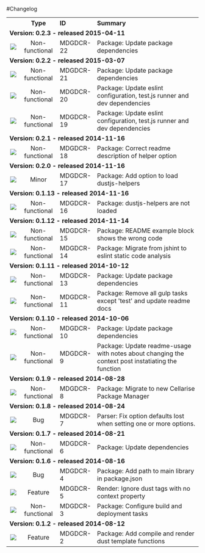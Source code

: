 #Changelog

<table style="width:100%;border-spacing:0px;border-collapse:collapse;margin:0px;padding:0px;border-width:0px;">
  <tr>
    <th style="width:20px;text-align:center;"></th>
    <th style="width:80px;text-align:center;">Type</th>
    <th style="width:80px;text-align:left;">ID</th>
    <th style="text-align:left;">Summary</th>
  </tr>
    
<tr>
        <td colspan=4><strong>Version: 0.2.3 - released 2015-04-11</strong></td>
      </tr>
        
<tr>
            <td style="width:20px;text-align:center;"><img src='https://jira.cellarise.com:80/secure/viewavatar?size=xsmall&amp;avatarId=10419&amp;avatarType=issuetype'/></td>
            <td style="width:80px;text-align:center;">Non-functional</td>
            <td style="width:80px;text-align:left;">MDGDCR-22</td>
            <td>Package: Update package dependencies</td>
          </tr>
        
    
<tr>
        <td colspan=4><strong>Version: 0.2.2 - released 2015-03-07</strong></td>
      </tr>
        
<tr>
            <td style="width:20px;text-align:center;"><img src='https://jira.cellarise.com:80/secure/viewavatar?size=xsmall&amp;avatarId=10419&amp;avatarType=issuetype'/></td>
            <td style="width:80px;text-align:center;">Non-functional</td>
            <td style="width:80px;text-align:left;">MDGDCR-21</td>
            <td>Package: Update package dependencies</td>
          </tr>
        
<tr>
            <td style="width:20px;text-align:center;"><img src='https://jira.cellarise.com:80/secure/viewavatar?size=xsmall&amp;avatarId=10419&amp;avatarType=issuetype'/></td>
            <td style="width:80px;text-align:center;">Non-functional</td>
            <td style="width:80px;text-align:left;">MDGDCR-20</td>
            <td>Package: Update eslint configuration, test.js runner and dev dependencies</td>
          </tr>
        
<tr>
            <td style="width:20px;text-align:center;"><img src='https://jira.cellarise.com:80/secure/viewavatar?size=xsmall&amp;avatarId=10419&amp;avatarType=issuetype'/></td>
            <td style="width:80px;text-align:center;">Non-functional</td>
            <td style="width:80px;text-align:left;">MDGDCR-19</td>
            <td>Package: Update eslint configuration, test.js runner and dev dependencies</td>
          </tr>
        
    
<tr>
        <td colspan=4><strong>Version: 0.2.1 - released 2014-11-16</strong></td>
      </tr>
        
<tr>
            <td style="width:20px;text-align:center;"><img src='https://jira.cellarise.com:80/secure/viewavatar?size=xsmall&amp;avatarId=10419&amp;avatarType=issuetype'/></td>
            <td style="width:80px;text-align:center;">Non-functional</td>
            <td style="width:80px;text-align:left;">MDGDCR-18</td>
            <td>Package: Correct readme description of helper option</td>
          </tr>
        
    
<tr>
        <td colspan=4><strong>Version: 0.2.0 - released 2014-11-16</strong></td>
      </tr>
        
<tr>
            <td style="width:20px;text-align:center;"><img src='https://jira.cellarise.com:80/secure/viewavatar?size=xsmall&amp;avatarId=10412&amp;avatarType=issuetype'/></td>
            <td style="width:80px;text-align:center;">Minor</td>
            <td style="width:80px;text-align:left;">MDGDCR-17</td>
            <td>Package: Add option to load dustjs-helpers</td>
          </tr>
        
    
<tr>
        <td colspan=4><strong>Version: 0.1.13 - released 2014-11-16</strong></td>
      </tr>
        
<tr>
            <td style="width:20px;text-align:center;"><img src='https://jira.cellarise.com:80/secure/viewavatar?size=xsmall&amp;avatarId=10419&amp;avatarType=issuetype'/></td>
            <td style="width:80px;text-align:center;">Non-functional</td>
            <td style="width:80px;text-align:left;">MDGDCR-16</td>
            <td>Package: dustjs-helpers are not loaded</td>
          </tr>
        
    
<tr>
        <td colspan=4><strong>Version: 0.1.12 - released 2014-11-14</strong></td>
      </tr>
        
<tr>
            <td style="width:20px;text-align:center;"><img src='https://jira.cellarise.com:80/secure/viewavatar?size=xsmall&amp;avatarId=10419&amp;avatarType=issuetype'/></td>
            <td style="width:80px;text-align:center;">Non-functional</td>
            <td style="width:80px;text-align:left;">MDGDCR-15</td>
            <td>Package: README example block shows the wrong code </td>
          </tr>
        
<tr>
            <td style="width:20px;text-align:center;"><img src='https://jira.cellarise.com:80/secure/viewavatar?size=xsmall&amp;avatarId=10419&amp;avatarType=issuetype'/></td>
            <td style="width:80px;text-align:center;">Non-functional</td>
            <td style="width:80px;text-align:left;">MDGDCR-14</td>
            <td>Package: Migrate from jshint to eslint static code analysis</td>
          </tr>
        
    
<tr>
        <td colspan=4><strong>Version: 0.1.11 - released 2014-10-12</strong></td>
      </tr>
        
<tr>
            <td style="width:20px;text-align:center;"><img src='https://jira.cellarise.com:80/secure/viewavatar?size=xsmall&amp;avatarId=10419&amp;avatarType=issuetype'/></td>
            <td style="width:80px;text-align:center;">Non-functional</td>
            <td style="width:80px;text-align:left;">MDGDCR-13</td>
            <td>Package: Update package dependencies</td>
          </tr>
        
<tr>
            <td style="width:20px;text-align:center;"><img src='https://jira.cellarise.com:80/secure/viewavatar?size=xsmall&amp;avatarId=10419&amp;avatarType=issuetype'/></td>
            <td style="width:80px;text-align:center;">Non-functional</td>
            <td style="width:80px;text-align:left;">MDGDCR-11</td>
            <td>Package: Remove all gulp tasks except &#39;test&#39; and update readme docs</td>
          </tr>
        
    
<tr>
        <td colspan=4><strong>Version: 0.1.10 - released 2014-10-06</strong></td>
      </tr>
        
<tr>
            <td style="width:20px;text-align:center;"><img src='https://jira.cellarise.com:80/secure/viewavatar?size=xsmall&amp;avatarId=10419&amp;avatarType=issuetype'/></td>
            <td style="width:80px;text-align:center;">Non-functional</td>
            <td style="width:80px;text-align:left;">MDGDCR-10</td>
            <td>Package: Update package dependencies</td>
          </tr>
        
<tr>
            <td style="width:20px;text-align:center;"><img src='https://jira.cellarise.com:80/secure/viewavatar?size=xsmall&amp;avatarId=10419&amp;avatarType=issuetype'/></td>
            <td style="width:80px;text-align:center;">Non-functional</td>
            <td style="width:80px;text-align:left;">MDGDCR-9</td>
            <td>Package: Update readme-usage with notes about changing the context post instatiating the function </td>
          </tr>
        
    
<tr>
        <td colspan=4><strong>Version: 0.1.9 - released 2014-08-28</strong></td>
      </tr>
        
<tr>
            <td style="width:20px;text-align:center;"><img src='https://jira.cellarise.com:80/secure/viewavatar?size=xsmall&amp;avatarId=10419&amp;avatarType=issuetype'/></td>
            <td style="width:80px;text-align:center;">Non-functional</td>
            <td style="width:80px;text-align:left;">MDGDCR-8</td>
            <td>Package: Migrate to new Cellarise Package Manager</td>
          </tr>
        
    
<tr>
        <td colspan=4><strong>Version: 0.1.8 - released 2014-08-24</strong></td>
      </tr>
        
<tr>
            <td style="width:20px;text-align:center;"><img src='https://jira.cellarise.com:80/secure/viewavatar?size=xsmall&amp;avatarId=10403&amp;avatarType=issuetype'/></td>
            <td style="width:80px;text-align:center;">Bug</td>
            <td style="width:80px;text-align:left;">MDGDCR-7</td>
            <td>Parser: Fix option defaults lost when setting one or more options.</td>
          </tr>
        
    
<tr>
        <td colspan=4><strong>Version: 0.1.7 - released 2014-08-21</strong></td>
      </tr>
        
<tr>
            <td style="width:20px;text-align:center;"><img src='https://jira.cellarise.com:80/secure/viewavatar?size=xsmall&amp;avatarId=10419&amp;avatarType=issuetype'/></td>
            <td style="width:80px;text-align:center;">Non-functional</td>
            <td style="width:80px;text-align:left;">MDGDCR-6</td>
            <td>Package: Update dependencies</td>
          </tr>
        
    
<tr>
        <td colspan=4><strong>Version: 0.1.6 - released 2014-08-16</strong></td>
      </tr>
        
<tr>
            <td style="width:20px;text-align:center;"><img src='https://jira.cellarise.com:80/secure/viewavatar?size=xsmall&amp;avatarId=10403&amp;avatarType=issuetype'/></td>
            <td style="width:80px;text-align:center;">Bug</td>
            <td style="width:80px;text-align:left;">MDGDCR-4</td>
            <td>Package: Add path to main library in package.json</td>
          </tr>
        
<tr>
            <td style="width:20px;text-align:center;"><img src='https://jira.cellarise.com:80/secure/viewavatar?size=xsmall&amp;avatarId=10411&amp;avatarType=issuetype'/></td>
            <td style="width:80px;text-align:center;">Feature</td>
            <td style="width:80px;text-align:left;">MDGDCR-5</td>
            <td>Render: Ignore dust tags with no context property</td>
          </tr>
        
<tr>
            <td style="width:20px;text-align:center;"><img src='https://jira.cellarise.com:80/secure/viewavatar?size=xsmall&amp;avatarId=10419&amp;avatarType=issuetype'/></td>
            <td style="width:80px;text-align:center;">Non-functional</td>
            <td style="width:80px;text-align:left;">MDGDCR-3</td>
            <td>Package: Configure build and deployment tasks</td>
          </tr>
        
    
<tr>
        <td colspan=4><strong>Version: 0.1.2 - released 2014-08-12</strong></td>
      </tr>
        
<tr>
            <td style="width:20px;text-align:center;"><img src='https://jira.cellarise.com:80/secure/viewavatar?size=xsmall&amp;avatarId=10411&amp;avatarType=issuetype'/></td>
            <td style="width:80px;text-align:center;">Feature</td>
            <td style="width:80px;text-align:left;">MDGDCR-2</td>
            <td>Package: Add compile and render dust template functions</td>
          </tr>
        
    
</table>
